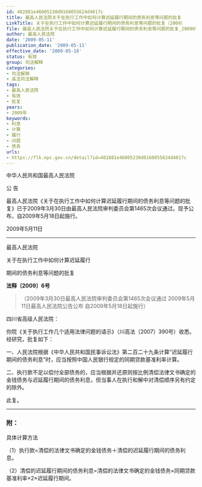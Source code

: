 ```yaml
---
id: 402881e46005230d0160055624d4017c
title: 最高人民法院关于在执行工作中如何计算迟延履行期间的债务利息等问题的批复
LinkTitle: 关于在执行工作中如何计算迟延履行期间的债务利息等问题的批复（2009）
file: 最高人民法院关于在执行工作中如何计算迟延履行期间的债务利息等问题的批复_20090511_402881e46005230d0160055624d4017c.docx
author: 最高人民法院
date: '2009-05-11'
publication_date: '2009-05-11'
effective_date: '2009-05-18'
status: 有效
group: 司法解释
categories:
- 司法解释
- 高法司法解释
tags:
- 最高人民法院
- 有效
- 批复
years:
- 2009年
keywords:
- 利息
- 计算
- 履行
- 问题
- 债务
urls:
- https://flk.npc.gov.cn/detail?id=402881e46005230d0160055624d4017c
---
```


中华人民共和国最高人民法院

公 告

最高人民法院《关于在执行工作中如何计算迟延履行期间的债务利息等问题的批复》已于2009年3月30日由最高人民法院审判委员会第1465次会议通过。现予公布，自2009年5月18日起施行。

2009年5月11日

---

最高人民法院

关于在执行工作中如何计算迟延履行

期间的债务利息等问题的批复

**法释〔2009〕6号**

> （2009年3月30日最高人民法院审判委员会第1465次会议通过 2009年5月11日最高人民法院公告公布 自2009年5月18日起施行）

四川省高级人民法院：

你院《关于执行工作几个适用法律问题的请示》（川高法〔2007〕390号）收悉。经研究，批复如下：

一、人民法院根据《中华人民共和国民事诉讼法》第二百二十九条计算“迟延履行期间的债务利息”时，应当按照中国人民银行规定的同期贷款基准利率计算。

二、执行款不足以偿付全部债务的，应当根据并还原则按比例清偿法律文书确定的金钱债务与迟延履行期间的债务利息，但当事人在执行和解中对清偿顺序另有约定的除外。

此复。

---

### 附：

具体计算方法

（1）执行款=清偿的法律文书确定的金钱债务＋清偿的迟延履行期间的债务利息。

（2）清偿的迟延履行期间的债务利息=清偿的法律文书确定的金钱债务×同期贷款基准利率×2×迟延履行期间。
